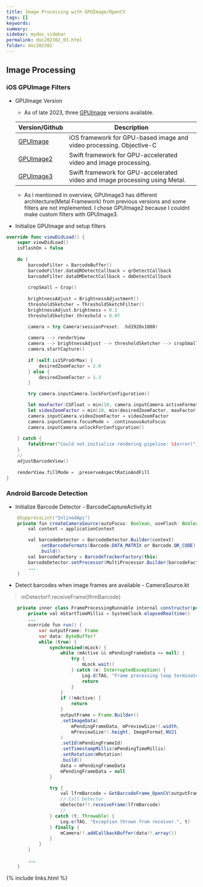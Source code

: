 ```yaml
---
title: Image Processing with GPUImage/OpenCV
tags: []
keywords:
summary: 
sidebar: mydoc_sidebar
permalink: doc202302_03.html
folder: doc202302
---
```


## Image Processing

### iOS GPUImage Filters

- GPUImage Version

    - As of late 2023, three [GPUImage](https://github.com/BradLarson) versions available.

    |Version/Github|Description|
    |-------|-----------|
    |[GPUImage](https://github.com/BradLarson/GPUImage)|iOS framework for GPU-based image and video processing. Objective-C|
    |[GPUImage2](https://github.com/BradLarson/GPUImage2)|Swift framework for GPU-accelerated video and image processing.|
    |[GPUImage3](https://github.com/BradLarson/GPUImage3)|Swift framework for GPU-accelerated video and image processing using Metal.|

    - As I mentioned in overview, GPUImage3 has different architecture(Metal Framework) from previous versions and some filters are not implemented. I chose GPUImage2 because I couldnt make custom filters with GPUImage3.  

- Initialize GPUImage and setup filters

```Swift
override func viewDidLoad() {
    super.viewDidLoad()
    isFlashOn = false
    
    do {
        barcodeFilter = BarcodeBuffer()
        barcodeFilter.dataQRDetectCallback = qrDetectCallback
        barcodeFilter.dataDMDetectCallback = dmDetectCallback
        
        cropSmall = Crop()
    
        brightnessAdjust = BrightnessAdjustment()
        thresholdSketcher = ThresholdSketchFilter()
        brightnessAdjust.brightness = 0.1
        thresholdSketcher.threshold = 0.07

        camera = try Camera(sessionPreset: .hd1920x1080)
        
        camera --> renderView
        camera --> brightnessAdjust --> thresholdSketcher --> cropSmall --> barcodeFilter --> renderViewSmall
        camera.startCapture()
        
        if (self.is15ProOrMax) {
            desiredZoomFactor = 2.0
        } else {
            desiredZoomFactor = 1.3
        }

        try camera.inputCamera.lockForConfiguration()

        let maxFactor:CGFloat = min(10, camera.inputCamera.activeFormat.videoMaxZoomFactor)
        let videoZoomFactor = min(10, min(desiredZoomFactor, maxFactor))
        camera.inputCamera.videoZoomFactor = videoZoomFactor
        camera.inputCamera.focusMode = .continuousAutoFocus
        camera.inputCamera.unlockForConfiguration()
        
    } catch {
        fatalError("Could not initialize rendering pipeline: \(error)")
    }
    //
    adjustBarcodeView()
    
    renderView.fillMode = .preserveAspectRatioAndFill
}

```

### Android Barcode Detection

- Initialize Barcode Detector - BarcodeCaptureActivity.kt

```Java
    @SuppressLint("InlinedApi")
    private fun createCameraSource(autoFocus: Boolean, useFlash: Boolean) {
        val context = applicationContext

        val barcodeDetector = BarcodeDetector.Builder(context)
            .setBarcodeFormats(Barcode.DATA_MATRIX or Barcode.QR_CODE)
            .build()
        val barcodeFactory = BarcodeTrackerFactory(this)
        barcodeDetector.setProcessor(MultiProcessor.Builder(barcodeFactory).build())
        ...
    }
````

- Detect barcodes when image frames are available - CameraSource.kt
> mDetector!!.receiveFrame(lfrmBarcode)

```Java
    private inner class FrameProcessingRunnable internal constructor(private var mDetector:Detector<*>?) : Runnable {
        private val mStartTimeMillis = SystemClock.elapsedRealtime()
        ...
        override fun run() {
            var outputFrame: Frame
            var data: ByteBuffer?
            while (true) {
                synchronized(mLock) {
                    while (mActive && mPendingFrameData == null) {
                        try {
                            mLock.wait()
                        } catch (e: InterruptedException) {
                            Log.d(TAG, "Frame processing loop terminated.", e)
                            return
                        }
                    }
                    if (!mActive) {
                        return
                    }
                    outputFrame = Frame.Builder()
                    .setImageData(
                        mPendingFrameData, mPreviewSize!!.width,
                        mPreviewSize!!.height, ImageFormat.NV21
                    )
                    .setId(mPendingFrameId)
                    .setTimestampMillis(mPendingTimeMillis)
                    .setRotation(mRotation)
                    .build()
                    data = mPendingFrameData
                    mPendingFrameData = null
                }

                try {
                    val lfrmBarcode = GetBarcodeFrame_OpenCV(outputFrame, cBcdCallback)
                    // Call Detector
                    mDetector!!.receiveFrame(lfrmBarcode)
                    //
                } catch (t: Throwable) {
                    Log.e(TAG, "Exception thrown from receiver.", t)
                } finally {
                    mCamera!!.addCallbackBuffer(data!!.array())
                }
            }
        }

        ...
    }

```







{% include links.html %}
